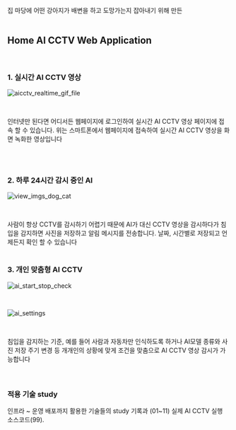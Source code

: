 집 마당에 어떤 강아지가 배변을 하고 도망가는지 잡아내기 위해 만든  
<br>

## Home AI CCTV Web Application  
<br>

### 1. 실시간 AI CCTV 영상

![aicctv_realtime_gif_file](https://github.com/Kyle719/ai-cctv/assets/64996393/88e2d3f5-09b2-44a0-9c92-05f43e1e4fc0)

<br>

인터넷만 된다면 어디서든 웹페이지에 로그인하여 실시간 AI CCTV 영상 페이지에 접속 할 수 있습니다. 위는 스마트폰에서 웹페이지에 접속하여 실시간 AI CCTV 영상을 화면 녹화한 영상입니다

<br>
<br>

### 2. 하루 24시간 감시 중인 AI 

![view_imgs_dog_cat](https://github.com/Kyle719/ai-cctv/assets/64996393/febd5bec-2759-4c7b-baef-2e97d86bf839)

<br>

사람이 항상 CCTV를 감시하기 어렵기 때문에 AI가 대신 CCTV 영상을 감시하다가 침입을 감지하면 사진을 저장하고 알림 메시지를 전송합니다. 날짜, 시간별로 저장되고 언제든지 확인 할 수 있습니다
<br>
<br>


### 3. 개인 맞춤형 AI CCTV

![ai_start_stop_check](https://github.com/Kyle719/ai-cctv/assets/64996393/93f49271-7044-4981-8533-ffb69e1aa2da)

<br>

![ai_settings](https://github.com/Kyle719/ai-cctv/assets/64996393/b6696086-451a-4747-ab35-c43d524cc11f)

<br>

침입을 감지하는 기준, 예를 들어 사람과 자동차만 인식하도록 하거나 AI모델 종류와 사진 저장 주기 변경 등 개개인의 상황에 맞게 조건을 맞춤으로 AI CCTV 영상 감시가 가능합니다
<br>
<br>
<br>


### 적용 기술 study

인프라 ~ 운영 배포까지 활용한 기술들의 study 기록과 (01~11) 실제 AI CCTV 실행 소스코드(99).
<br>
<br>








